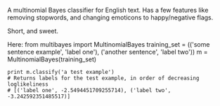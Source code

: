 A multinomial Bayes classifier for English text. Has a few features like
removing stopwords, and changing emoticons to happy/negative flags.

Short, and sweet.

Here:
    from multibayes import MultinomialBayes
    training_set = (('some sentence example', 'label one'), ('another sentence', 'label two'))
    m = MultinomialBayes(training_set)

    print m.classify('a test example')
    # Returns labels for the test example, in order of decreasing loglikeliness
    # [('label one', -2.5494451709255714), ('label two', -3.242592351485517)]
